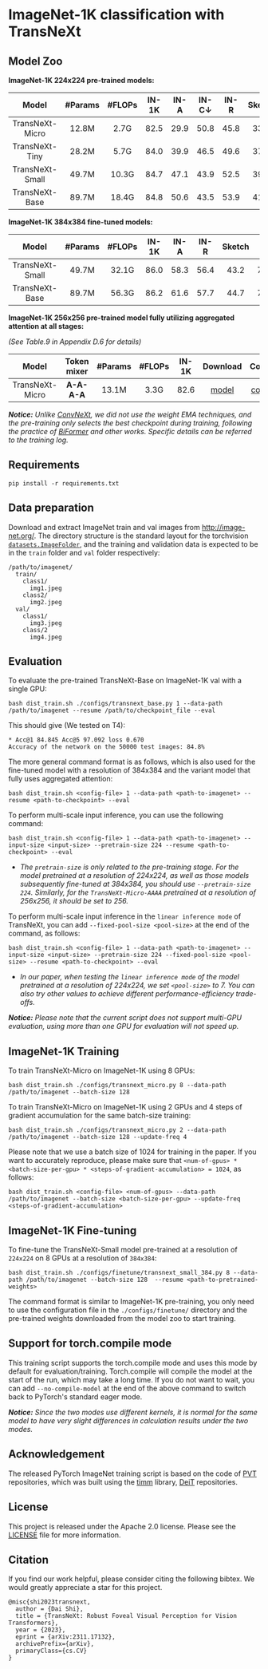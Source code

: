 # ImageNet-1K classification with TransNeXt

## Model Zoo

**ImageNet-1K 224x224 pre-trained models:**

| Model | #Params | #FLOPs |IN-1K | IN-A | IN-C&#8595; |IN-R|Sketch|IN-V2|Download |Config| Log |
|:---:|:---:|:---:|:---:| :---:|:---:|:---:|:---:| :---:|:---:|:---:|:---:|
| TransNeXt-Micro|12.8M|2.7G| 82.5 | 29.9 | 50.8|45.8|33.0|72.6|[model](https://huggingface.co/DaiShiResearch/transnext-micro-224-1k/resolve/main/transnext_micro_224_1k.pth?download=true) |[config](/classification/configs/transnext_micro.py)|[log](https://huggingface.co/DaiShiResearch/transnext-micro-224-1k/raw/main/transnext_micro_224_1k.txt) |
| TransNeXt-Tiny |28.2M|5.7G| 84.0| 39.9| 46.5|49.6|37.6|73.8|[model](https://huggingface.co/DaiShiResearch/transnext-tiny-224-1k/resolve/main/transnext_tiny_224_1k.pth?download=true)|[config](/classification/configs/transnext_tiny.py)|[log](https://huggingface.co/DaiShiResearch/transnext-tiny-224-1k/raw/main/transnext_tiny_224_1k.txt)|
| TransNeXt-Small |49.7M|10.3G| 84.7| 47.1| 43.9|52.5| 39.7|74.8 |[model](https://huggingface.co/DaiShiResearch/transnext-small-224-1k/resolve/main/transnext_small_224_1k.pth?download=true)|[config](/classification/configs/transnext_small.py)|[log](https://huggingface.co/DaiShiResearch/transnext-small-224-1k/raw/main/transnext_small_224_1k.txt)|
| TransNeXt-Base |89.7M|18.4G| 84.8| 50.6|43.5|53.9|41.4|75.1| [model](https://huggingface.co/DaiShiResearch/transnext-base-224-1k/resolve/main/transnext_base_224_1k.pth?download=true)|[config](/classification/configs/transnext_base.py)|[log](https://huggingface.co/DaiShiResearch/transnext-base-224-1k/raw/main/transnext_base_224_1k.txt)|

**ImageNet-1K 384x384 fine-tuned models:**

| Model | #Params | #FLOPs |IN-1K | IN-A |IN-R|Sketch|IN-V2| Download |Config| 
|:---:|:---:|:---:|:---:| :---:|:---:|:---:| :---:|:---:|:---:|
| TransNeXt-Small |49.7M|32.1G| 86.0| 58.3|56.4|43.2|76.8| [model](https://huggingface.co/DaiShiResearch/transnext-small-384-1k-ft-1k/resolve/main/transnext_small_384_1k_ft_1k.pth?download=true)|[config](/classification/configs/finetune/transnext_small_384.py)|
| TransNeXt-Base |89.7M|56.3G| 86.2| 61.6|57.7|44.7|77.0| [model](https://huggingface.co/DaiShiResearch/transnext-base-384-1k-ft-1k/resolve/main/transnext_base_384_1k_ft_1k.pth?download=true)|[config](/classification/configs/finetune/transnext_base_384.py)|

**ImageNet-1K 256x256 pre-trained model fully utilizing aggregated attention at all stages:**

*(See Table.9 in Appendix D.6 for details)*

| Model |Token mixer| #Params | #FLOPs |IN-1K |Download |Config| Log |
|:---:|:---:|:---:|:---:| :---:|:---:|:---:|:---:|
|TransNeXt-Micro|**A-A-A-A**|13.1M|3.3G| 82.6 |[model](https://huggingface.co/DaiShiResearch/transnext-micro-AAAA-256-1k/resolve/main/transnext_micro_AAAA_256_1k.pth?download=true) |[config](/classification/configs/transnext_micro_AAAA_256.py)|[log](https://huggingface.co/DaiShiResearch/transnext-micro-AAAA-256-1k/blob/main/transnext_micro_AAAA_256_1k.txt) |

***Notice:** Unlike [ConvNeXt](https://github.com/facebookresearch/ConvNeXt), we did not use the weight EMA techniques, and the
pre-training only selects the best checkpoint during training, following the practice
of [BiFormer](https://github.com/rayleizhu/BiFormer) and other works. Specific details can be referred to the training
log.*

## Requirements

    pip install -r requirements.txt

## Data preparation

Download and extract ImageNet train and val images from http://image-net.org/.
The directory structure is the standard layout for the torchvision [`datasets.ImageFolder`](https://pytorch.org/vision/main/generated/torchvision.datasets.ImageFolder.html), and the training and validation data is expected to be in the `train` folder and `val` folder respectively:

```
/path/to/imagenet/
  train/
    class1/
      img1.jpeg
    class2/
      img2.jpeg
  val/
    class1/
      img3.jpeg
    class/2
      img4.jpeg
```

## Evaluation

To evaluate the pre-trained TransNeXt-Base on ImageNet-1K val with a single GPU:

```
bash dist_train.sh ./configs/transnext_base.py 1 --data-path /path/to/imagenet --resume /path/to/checkpoint_file --eval
```

This should give (We tested on T4):

```
* Acc@1 84.845 Acc@5 97.092 loss 0.670
Accuracy of the network on the 50000 test images: 84.8%
```

The more general command format is as follows, which is also used for the fine-tuned model with a resolution of 384x384
and the variant model that fully uses aggregated attention:

```
bash dist_train.sh <config-file> 1 --data-path <path-to-imagenet> --resume <path-to-checkpoint> --eval
```

To perform multi-scale input inference, you can use the following command:

```
bash dist_train.sh <config-file> 1 --data-path <path-to-imagenet> --input-size <input-size> --pretrain-size 224 --resume <path-to-checkpoint> --eval
```
* *The `pretrain-size` is only related to the pre-training stage. For the model pretrained at a resolution of 224x224, as well as those models subsequently fine-tuned at 384x384, you should use `--pretrain-size 224`. Similarly, for the `TransNeXt-Micro-AAAA` pretrained at a resolution of 256x256, it should be set to 256.*

To perform multi-scale input inference in the `linear inference mode` of TransNeXt, you can add `--fixed-pool-size <pool-size>` at the end of the command, as follows:

```
bash dist_train.sh <config-file> 1 --data-path <path-to-imagenet> --input-size <input-size> --pretrain-size 224 --fixed-pool-size <pool-size> --resume <path-to-checkpoint> --eval
```

* *In our paper, when testing the `linear inference mode` of the model pretrained at a resolution of 224x224, we set `<pool-size>` to 7. You can also try other values to achieve different performance-efficiency trade-offs.*

***Notice:** Please note that the current script does not support multi-GPU evaluation, using more than one GPU for evaluation will
not speed up.*

## ImageNet-1K Training

To train TransNeXt-Micro on ImageNet-1K using 8 GPUs:

```
bash dist_train.sh ./configs/transnext_micro.py 8 --data-path /path/to/imagenet --batch-size 128
```

To train TransNeXt-Micro on ImageNet-1K using 2 GPUs and 4 steps of gradient accumulation for the same batch-size training:


```
bash dist_train.sh ./configs/transnext_micro.py 2 --data-path /path/to/imagenet --batch-size 128 --update-freq 4
```

Please note that we use a batch size of 1024 for training in the paper. If you want to accurately reproduce, please make sure that `<num-of-gpus> * <batch-size-per-gpu> * <steps-of-gradient-accumulation> = 1024`, as follows:

```
bash dist_train.sh <config-file> <num-of-gpus> --data-path /path/to/imagenet --batch-size <batch-size-per-gpu> --update-freq <steps-of-gradient-accumulation>
```

## ImageNet-1K Fine-tuning

To fine-tune the TransNeXt-Small model pre-trained at a resolution of `224x224` on 8 GPUs at a resolution of `384x384`:

```
bash dist_train.sh ./configs/finetune/transnext_small_384.py 8 --data-path /path/to/imagenet --batch-size 128  --resume <path-to-pretrained-weights>
```
The command format is similar to ImageNet-1K pre-training, you only need to use the configuration file in the `./configs/finetune/` directory and the pre-trained weights downloaded from the model zoo to start training.

## Support for torch.compile mode
This training script supports the torch.compile mode and uses this mode by default for evaluation/training. Torch.compile will compile the model at the start of the run, which may take a long time. If you do not want to wait, you can add `--no-compile-model` at the end of the above command to switch back to PyTorch's standard eager mode.

***Notice:** Since the two modes use different kernels, it is normal for the same model to have very slight
differences in calculation results under the two modes.*

## Acknowledgement

The released PyTorch ImageNet training script is based on the code of [PVT](https://github.com/whai362/PVT) repositories, which was built using the [timm](https://github.com/huggingface/pytorch-image-models) library, [DeiT](https://github.com/facebookresearch/deit) repositories.

## License

This project is released under the Apache 2.0 license. Please see the [LICENSE](/LICENSE) file for more information.

## Citation

If you find our work helpful, please consider citing the following bibtex. We would greatly appreciate a star for this
project.

    @misc{shi2023transnext,
      author = {Dai Shi},
      title = {TransNeXt: Robust Foveal Visual Perception for Vision Transformers},
      year = {2023},
      eprint = {arXiv:2311.17132},
      archivePrefix={arXiv},
      primaryClass={cs.CV}
    }
